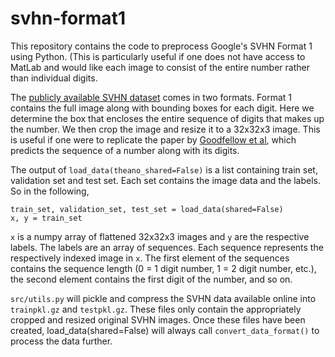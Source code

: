 # svhn-format1

This repository contains the code to preprocess Google's SVHN Format 1 using Python. (This is particularly useful if one does not have access to MatLab and would like each image to consist of the entire number rather than individual digits.

The [publicly available SVHN dataset](http://ufldl.stanford.edu/housenumbers/) comes in two formats. Format 1 contains the full image along with bounding boxes for each digit. Here we determine the box that encloses the entire sequence of digits that makes up the number. We then crop the image and resize it to a 32x32x3 image. This is useful if one were to replicate the paper by [Goodfellow et al](http://arxiv.org/abs/1312.6082), which predicts the sequence of a number along with its digits.

The output of `load_data(theano_shared=False)` is a list containing train set, validation set and test set. Each set contains the image data and the labels. So in the following,
```
train_set, validation_set, test_set = load_data(shared=False)
x, y = train_set
```
`x` is a numpy array of flattened 32x32x3 images and `y` are the respective labels. The labels are an array of sequences. Each sequence represents the respectively indexed image in `x`.  The first element of the sequences contains the sequence length (0 = 1 digit number, 1 = 2 digit number, etc.), the second element contains the first digit of the number, and so on.

`src/utils.py` will pickle and compress the SVHN data available online into `trainpkl.gz` and `testpkl.gz`. These files only contain the appropriately cropped and resized original SVHN images. Once these files have been created, load_data(shared=False) will always call `convert_data_format()` to process the data further.
